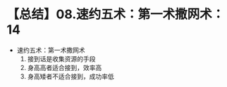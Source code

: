 # 【总结】08.速约五术：第一术撒网术：14

-   速约五术：第一术撒网术
    1.  接到话是收集资源的手段
    2.  身高高者适合接到，效率高
    3.  身高矮者不适合接到，成功率低